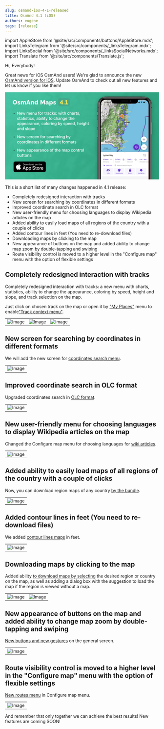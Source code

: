```yaml
---
slug: osmand-ios-4-1-released
title: OsmAnd 4.1 (iOS)
authors: eugene
tags: [release]
---
```

import AppleStore from '@site/src/components/buttons/AppleStore.mdx';
import LinksTelegram from '@site/src/components/_linksTelegram.mdx';
import LinksSocial from '@site/src/components/_linksSocialNetworks.mdx';
import Translate from '@site/src/components/Translate.js';

Hi, Everybody!

Great news for iOS OsmAnd users! We're glad to announce the new [OsmAnd version for iOS](https://itunes.apple.com/us/app/osmand-maps-travel-navigate/id934850257). Update OsmAnd to check out all new features and let us know if you like them!

![OsmAnd iOS 4.1](./banner.png)

<!--truncate-->


This is a short list of many changes happened in 4.1 release:


* Completely redesigned interaction with tracks
* New screen for searching by coordinates in different formats
* Improved coordinate search in OLC format
* New user-friendly menu for choosing languages to display Wikipedia articles on the map
* Added ability to easily load maps of all regions of the country with a couple of clicks
* Added contour lines in feet (You need to re-download files)
* Downloading maps by clicking to the map
* New appearance of buttons on the map and added ability to change map zoom by double-tapping and swiping
* Route visibility control is moved to a higher level in the "Configure map" menu with the option of flexible settings


## Completely redesigned interaction with tracks

Completely redesigned interaction with tracks: a new menu with charts, statistics, ability to change the appearance, coloring by speed, height and slope, and track selection on the map.

Just click on chosen track on the map or open it by <a href="https://docs.osmand.net/en/main@latest/osmand/personal/myplaces">"My Places"</a> menu to enable<a href="https://docs.osmand.net/en/main@latest/osmand/map/track-context-menu">"Track context menu"</a>.


<table class="blogimage">
  <tr>
    <td><img src={require('./tracks.png').default} alt="Image"/></td>
    <td><img src={require('./tracks_1.png').default} alt="Image"/></td>
    <td><img src={require('./tracks_2.png').default} alt="Image"/></td>
  </tr>
</table> 


## New screen for searching by coordinates in different formats

We will add the new screen for <a href="https://docs.osmand.net/en/main@latest/osmand/search/search-address#coordinates-search">coordinates search menu</a>.

<table class="blogimage">
  <tr>
    <td><img src={require('./coordinates.png').default} alt="Image"/></td>
  </tr>
</table> 


## Improved coordinate search in OLC format

Upgraded coordinates search in <a href="https://docs.osmand.net/en/main@latest/osmand/search/search-address#coordinates-search">OLC format</a>.

<table class="blogimage">
  <tr>
    <td><img src={require('./olc.png').default} alt="Image"/></td>
  </tr>
</table> 


## New user-friendly menu for choosing languages to display Wikipedia articles on the map

Changed the Configure map menu for choosing languages for <a href="https://docs.osmand.net/en/main@latest/osmand/plugins/wikipedia">wiki articles</a>.
<table class="blogimage">
  <tr>
    <td><img src={require('./wiki.png').default} alt="Image"/></td>
  </tr>
</table> 

## Added ability to easily load maps of all regions of the country with a couple of clicks

Now, you can download region maps of any country <a href="https://docs.osmand.net/en/main@latest/osmand/start-with/download-maps">by the bundle</a>.

<table class="blogimage">
  <tr>
    <td><img src={require('./download.png').default} alt="Image"/></td>
  </tr>
</table> 

## Added contour lines in feet (You need to re-download files)

We added <a href="https://docs.osmand.net/en/main@latest/osmand/plugins/contour-lines">contour lines maps</a> in feet.

<table class="blogimage">
  <tr>
    <td><img src={require('./srtm.png').default} alt="Image"/></td>
  </tr>
</table> 


## Downloading maps by clicking to the map

Added ability <a href="https://docs.osmand.net/en/main@latest/osmand/start-with/download-maps#download--manage---world-map">to download maps by selecting</a> the desired region or country on the map, as well as adding a dialog box with the suggestion to load the map if the region is viewed without a map.

<table class="blogimage">
  <tr>
    <td><img src={require('./map.png').default} alt="Image"/></td>
    <td><img src={require('./map_1.png').default} alt="Image"/></td>
  </tr>
</table>


## New appearance of buttons on the map and added ability to change map zoom by double-tapping and swiping

<a href="https://docs.osmand.net/en/main@latest/osmand/map/interact-with-map">New buttons and new gestures</a> on the general screen.

<table class="blogimage">
  <tr>
    <td><img src={require('./buttons.png').default} alt="Image"/></td>
  </tr>
</table>


## Route visibility control is moved to a higher level in the "Configure map" menu with the option of flexible settings

<a href="https://docs.osmand.net/en/main@latest/osmand/map/vector-maps#routes">New routes menu</a> in Configure map menu.


<table class="blogimage">
  <tr>
    <td><img src={require('./routes.png').default} alt="Image"/></td>
  </tr>
</table>


And remember that only together we can achieve the best results! 
New features are coming SOON!



<LinksSocial/>
<LinksTelegram/>
<AppleStore/>